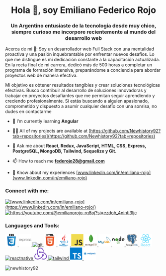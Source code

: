 
<h1 align="center">Hola 👋, soy Emiliano Federico Rojo</h1>
<h3 align="center">Un Argentino entusiaste de la tecnologia desde muy chico, siempre curioso me incorpore recientemente al mundo del desarrollo web</h3>
  Acerca de mi 💬:
Soy un desarrollador web Full Stack con una mentalidad proactiva y una pasión inquebrantable por enfrentar nuevos desafíos.
Lo que me distingue es mi dedicación constante a la capacitación actualizada. En la recta final de mi carrera, dedicó más de 500 horas a completar un programa de formación intensiva, preparándome a conciencia para abordar proyectos web de manera efectiva.

Mi objetivo es obtener resultados tangibles y crear soluciones tecnológicas efectivas. Busco contribuir al desarrollo de soluciones innovadoras y trabajar en proyectos desafiantes que me permitan seguir aprendiendo y creciendo profesionalmente.
Si estás buscando a alguien apasionado, comprometido y dispuesto a asumir cualquier desafío con una sonrisa, no dudes en contactarme

- 🌱 I’m currently learning **Angular**

- 👨‍💻 All of my projects are available at [https://github.com/Newhistory92?tab=repositories](https://github.com/Newhistory92?tab=repositories)

- 💬 Ask me about **React, Redux, JavaScript, HTML, CSS, Express, PostgreSQL, MongoDB, Tailwind, Sequelize y Git.**

- 📫 How to reach me **federojo28@gmail.com**

- 📄 Know about my experiences [www.linkedin.com/in/emiliano-rojo](www.linkedin.com/in/emiliano-rojo)

<h3 align="left">Connect with me:</h3>
<p align="left">
<a href="https://linkedin.com/in/www.linkedin.com/in/emiliano-rojo" target="blank"><img align="center" src="https://raw.githubusercontent.com/rahuldkjain/github-profile-readme-generator/master/src/images/icons/Social/linked-in-alt.svg" alt="[www.linkedin.com/in/emiliano-rojo](https://www.linkedin.com/in/emiliano-rojo/)" height="30" width="40" /></a>
<a href="https://www.youtube.com/c/https://youtube.com/@emilianorojo-rq8oj?si=ezdoh_4ninti3ljc" target="blank"><img align="center" src="https://raw.githubusercontent.com/rahuldkjain/github-profile-readme-generator/master/src/images/icons/Social/youtube.svg" alt="https://youtube.com/@emilianorojo-rq8oj?si=ezdoh_4ninti3ljc" height="30" width="40" /></a>
</p>

<h3 align="left">Languages and Tools:</h3>
<p align="left"> <a href="https://www.w3schools.com/css/" target="_blank" rel="noreferrer"> <img src="https://raw.githubusercontent.com/devicons/devicon/master/icons/css3/css3-original-wordmark.svg" alt="css3" width="40" height="40"/> </a> <a href="https://expressjs.com" target="_blank" rel="noreferrer"> <img src="https://raw.githubusercontent.com/devicons/devicon/master/icons/express/express-original-wordmark.svg" alt="express" width="40" height="40"/> </a> <a href="https://git-scm.com/" target="_blank" rel="noreferrer"> <img src="https://www.vectorlogo.zone/logos/git-scm/git-scm-icon.svg" alt="git" width="40" height="40"/> </a> <a href="https://www.w3.org/html/" target="_blank" rel="noreferrer"> <img src="https://raw.githubusercontent.com/devicons/devicon/master/icons/html5/html5-original-wordmark.svg" alt="html5" width="40" height="40"/> </a> <a href="https://www.java.com" target="_blank" rel="noreferrer"> <img src="https://raw.githubusercontent.com/devicons/devicon/master/icons/java/java-original.svg" alt="java" width="40" height="40"/> </a> <a href="https://developer.mozilla.org/en-US/docs/Web/JavaScript" target="_blank" rel="noreferrer"> <img src="https://raw.githubusercontent.com/devicons/devicon/master/icons/javascript/javascript-original.svg" alt="javascript" width="40" height="40"/> </a> <a href="https://www.mongodb.com/" target="_blank" rel="noreferrer"> <img src="https://raw.githubusercontent.com/devicons/devicon/master/icons/mongodb/mongodb-original-wordmark.svg" alt="mongodb" width="40" height="40"/> </a> <a href="https://www.mysql.com/" target="_blank" rel="noreferrer"> <img src="https://raw.githubusercontent.com/devicons/devicon/master/icons/mysql/mysql-original-wordmark.svg" alt="mysql" width="40" height="40"/> </a> <a href="https://nodejs.org" target="_blank" rel="noreferrer"> <img src="https://raw.githubusercontent.com/devicons/devicon/master/icons/nodejs/nodejs-original-wordmark.svg" alt="nodejs" width="40" height="40"/> </a> <a href="https://www.postgresql.org" target="_blank" rel="noreferrer"> <img src="https://raw.githubusercontent.com/devicons/devicon/master/icons/postgresql/postgresql-original-wordmark.svg" alt="postgresql" width="40" height="40"/> </a> <a href="https://reactjs.org/" target="_blank" rel="noreferrer"> <img src="https://raw.githubusercontent.com/devicons/devicon/master/icons/react/react-original-wordmark.svg" alt="react" width="40" height="40"/> </a> <a href="https://reactnative.dev/" target="_blank" rel="noreferrer"> <img src="https://reactnative.dev/img/header_logo.svg" alt="reactnative" width="40" height="40"/> </a> <a href="https://redux.js.org" target="_blank" rel="noreferrer"> <img src="https://raw.githubusercontent.com/devicons/devicon/master/icons/redux/redux-original.svg" alt="redux" width="40" height="40"/> </a> <a href="https://tailwindcss.com/" target="_blank" rel="noreferrer"> <img src="https://www.vectorlogo.zone/logos/tailwindcss/tailwindcss-icon.svg" alt="tailwind" width="40" height="40"/> </a> <a href="https://www.typescriptlang.org/" target="_blank" rel="noreferrer"> <img src="https://raw.githubusercontent.com/devicons/devicon/master/icons/typescript/typescript-original.svg" alt="typescript" width="40" height="40"/> </a> <a href="https://webpack.js.org" target="_blank" rel="noreferrer"> <img src="https://raw.githubusercontent.com/devicons/devicon/d00d0969292a6569d45b06d3f350f463a0107b0d/icons/webpack/webpack-original-wordmark.svg" alt="webpack" width="40" height="40"/> </a> </p>

<p><img align="center" src="https://github-readme-stats.vercel.app/api/top-langs?username=newhistory92&show_icons=true&locale=en&layout=compact" alt="newhistory92" /></p>

